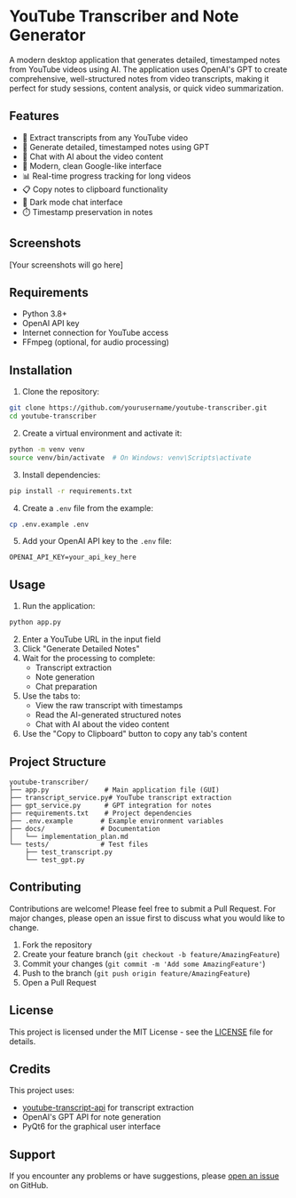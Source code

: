 # YouTube Transcriber and Note Generator

A modern desktop application that generates detailed, timestamped notes from YouTube videos using AI. The application uses OpenAI's GPT to create comprehensive, well-structured notes from video transcripts, making it perfect for study sessions, content analysis, or quick video summarization.

## Features

- 🎥 Extract transcripts from any YouTube video
- 📝 Generate detailed, timestamped notes using GPT
- 💬 Chat with AI about the video content
- 🎨 Modern, clean Google-like interface
- 📊 Real-time progress tracking for long videos
- 📋 Copy notes to clipboard functionality
- 🌙 Dark mode chat interface
- ⏱️ Timestamp preservation in notes

## Screenshots

[Your screenshots will go here]

## Requirements

- Python 3.8+
- OpenAI API key
- Internet connection for YouTube access
- FFmpeg (optional, for audio processing)

## Installation

1. Clone the repository:
```bash
git clone https://github.com/yourusername/youtube-transcriber.git
cd youtube-transcriber
```

2. Create a virtual environment and activate it:
```bash
python -m venv venv
source venv/bin/activate  # On Windows: venv\Scripts\activate
```

3. Install dependencies:
```bash
pip install -r requirements.txt
```

4. Create a `.env` file from the example:
```bash
cp .env.example .env
```

5. Add your OpenAI API key to the `.env` file:
```
OPENAI_API_KEY=your_api_key_here
```

## Usage

1. Run the application:
```bash
python app.py
```

2. Enter a YouTube URL in the input field
3. Click "Generate Detailed Notes"
4. Wait for the processing to complete:
   - Transcript extraction
   - Note generation
   - Chat preparation
5. Use the tabs to:
   - View the raw transcript with timestamps
   - Read the AI-generated structured notes
   - Chat with AI about the video content
6. Use the "Copy to Clipboard" button to copy any tab's content

## Project Structure

```
youtube-transcriber/
├── app.py              # Main application file (GUI)
├── transcript_service.py# YouTube transcript extraction
├── gpt_service.py      # GPT integration for notes
├── requirements.txt    # Project dependencies
├── .env.example       # Example environment variables
├── docs/              # Documentation
│   └── implementation_plan.md
└── tests/             # Test files
    ├── test_transcript.py
    └── test_gpt.py
```

## Contributing

Contributions are welcome! Please feel free to submit a Pull Request. For major changes, please open an issue first to discuss what you would like to change.

1. Fork the repository
2. Create your feature branch (`git checkout -b feature/AmazingFeature`)
3. Commit your changes (`git commit -m 'Add some AmazingFeature'`)
4. Push to the branch (`git push origin feature/AmazingFeature`)
5. Open a Pull Request

## License

This project is licensed under the MIT License - see the [LICENSE](LICENSE) file for details.

## Credits

This project uses:
- [youtube-transcript-api](https://github.com/jdepoix/youtube-transcript-api) for transcript extraction
- OpenAI's GPT API for note generation
- PyQt6 for the graphical user interface

## Support

If you encounter any problems or have suggestions, please [open an issue](https://github.com/yourusername/youtube-transcriber/issues) on GitHub. 